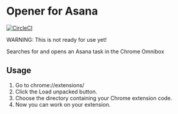 # Opener for Asana

[![CircleCI](https://circleci.com/gh/apiology/opener_for_asana.svg?style=svg)](https://circleci.com/gh/apiology/opener_for_asana)

WARNING: This is not ready for use yet!

Searches for and opens an Asana task in the Chrome Omnibox

## Usage

1. Go to chrome://extensions/
2. Click the Load unpacked button.
3. Choose the directory containing your Chrome extension code.
4. Now you can work on your extension.
